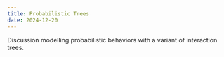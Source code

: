 ```yaml
---
title: Probabilistic Trees
date: 2024-12-20
---
```


Discussion modelling probabilistic behaviors with a variant of interaction trees.